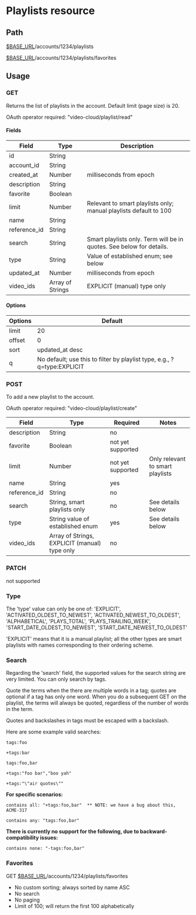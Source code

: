 # Playlists resource

## Path
[$BASE_URL](README.md)/accounts/1234/playlists

[$BASE_URL](README.md)/accounts/1234/playlists/favorites

## Usage
### GET
Returns the list of playlists in the account.  Default limit (page size) is 20.

OAuth operator required: "video-cloud/playlist/read"

#### Fields
| Field | Type | Description |
| --- | --- | --- |
| id | String | |
| account_id | String | |
| created_at | Number | milliseconds from epoch |
| description | String | |
| favorite | Boolean | |
| limit | Number | Relevant to smart playlists only; manual playlists default to 100 |
| name | String | |
| reference_id | String | |
| search | String | Smart playlists only. Term will be in quotes. See below for details. |
| type | String | Value of established enum; see below |
| updated_at | Number | milliseconds from epoch |
| video_ids | Array of Strings | EXPLICIT (manual) type only |

#### Options
| Options | Default |
| --- | --- |
| limit | 20 |
| offset | 0 |
| sort | updated_at desc |
| q | No default; use this to filter by playlist type, e.g., ?q=type:EXPLICIT |

### POST
To add a new playlist to the account.

OAuth operator required: "video-cloud/playlist/create"

| Field | Type | Required | Notes |
| --- | --- | --- | --- |
| description | String | no | |
| favorite | Boolean | not yet supported | |
| limit | Number | not yet supported | Only relevant to smart playlists |
| name | String | yes | |
| reference_id | String | no | |
| search | String, smart playlists only | no | See details below |
| type | String value of established enum | yes | See details below |
| video_ids | Array of Strings, EXPLICIT (manual) type only | no | |

### PATCH
not supported

### Type
The 'type' value can only be one of:
'EXPLICIT',
'ACTIVATED_OLDEST_TO_NEWEST',
'ACTIVATED_NEWEST_TO_OLDEST',
'ALPHABETICAL',
'PLAYS_TOTAL',
'PLAYS_TRAILING_WEEK',
'START_DATE_OLDEST_TO_NEWEST',
'START_DATE_NEWEST_TO_OLDEST'

'EXPLICIT' means that it is a manual playlist; all the other types are smart playlists with names corresponding to their ordering scheme.

### Search
Regarding the 'search' field, the supported values for the search string are very limited. You can only search by tags. 

Quote the terms when the there are multiple words in a tag; quotes are optional if a tag has only one word.  When you do a subsequent GET on the playlist, the terms will always be quoted, regardless of the number of words in the term.

Quotes and backslashes in tags must be escaped with a backslash.

Here are some example valid searches:

	tags:foo

	+tags:bar

	tags:foo,bar

	+tags:"foo bar","boo yah"

	+tags:"\"air quotes\""

**For specific scenarios:**

	contains all: "+tags:foo,bar"  ** NOTE: we have a bug about this, ACME-317

	contains any: "tags:foo,bar"

**There is currently no support for the following, due to backward-compatibility issues:**

	contains none: "-tags:foo,bar"

### Favorites
GET [$BASE_URL](README.md)/accounts/1234/playlists/favorites

* No custom sorting; always sorted by name ASC
* No search
* No paging
* Limit of 100; will return the first 100 alphabetically
